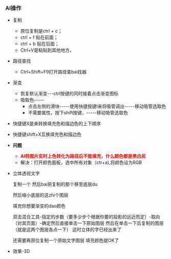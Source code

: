 ### AI操作

* 复制
  * 原位复制是ctrl + c；
  * ctrl + f 贴在前面；
  * ctrl + b 贴在后面；
  * Ctrl+V是粘贴到其他地方。

* 路径查找
  * Ctrl+Shift+F9打开路径查bai找器

* 渐变
  * 恢复默认渐变---ctrl按键的同时接着点击渐变图标
  * 吸取色-----
    * 点击左侧的滑块-----使用快捷按键I来将吸管调出-----移动吸管选取色
    * 不需要属性，按下shift按键，-----移动吸管选取色

* 快捷键X是来转换填充色和描边色的上下顺序
* 快捷键shift+X互换填充色和描边色

* **问题**

  * <font color=red>**AI将图片实时上色转化为路径后不能填充，什么颜色都是黑白灰**</font>
  * 解决：打开颜色面板，选中所有对象（ctr+a),将颜色设为RGB

* 立体透视文字

  复制一个  然后bai把复制的那个移至底层du

  然后缩小底层的这zhi个图层

  填充你想要渐变的dao颜色  

  双击混合工具-指定的步数（要多少步个根据你要的投影的远近而定）-取向（对其页面）-确定然后直接单击一下原始图层 然后在单击一下后复制的图层（就是这两个图层各点一下）  这时立体的字已经出来了

  还需要再原位复制一个原始文字图层  填充颜色就OK了

* 效果-3D